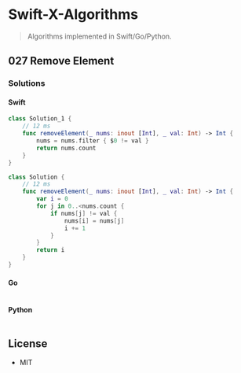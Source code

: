 # Swift-X-Algorithms

> Algorithms implemented in Swift/Go/Python.

## 027 Remove Element

### Solutions

#### Swift

```Swift
class Solution_1 {
    // 12 ms
    func removeElement(_ nums: inout [Int], _ val: Int) -> Int {
        nums = nums.filter { $0 != val }
        return nums.count
    }
}

class Solution {
    // 12 ms
    func removeElement(_ nums: inout [Int], _ val: Int) -> Int {
        var i = 0
        for j in 0..<nums.count {
            if nums[j] != val {
                nums[i] = nums[j]
                i += 1
            }
        }
        return i
    }
}
```

#### Go

```go
```

#### Python

```python
```

## License

- MIT
